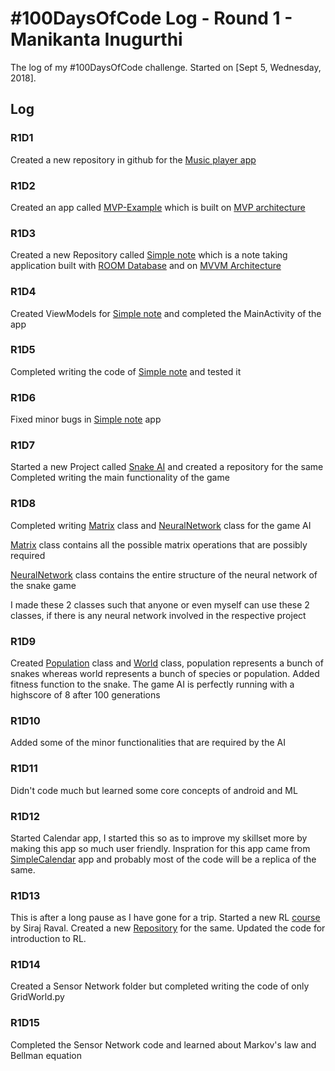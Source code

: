 # #100DaysOfCode Log - Round 1 - Manikanta Inugurthi

The log of my #100DaysOfCode challenge. Started on [Sept 5, Wednesday, 2018].

## Log

### R1D1 
Created a new repository in github for the [Music player app](https://github.com/me-manikanta/Music-Player)

### R1D2
Created an app called [MVP-Example](https://github.com/me-manikanta/MVP-Example) which is built on [MVP architecture](https://en.wikipedia.org/wiki/Model%E2%80%93view%E2%80%93presenter)

### R1D3
Created a new Repository called [Simple note](https://github.com/me-manikanta/Simple-Note) which is a note taking application built with [ROOM Database](https://developer.android.com/topic/libraries/architecture/room) and on [MVVM Architecture](https://en.wikipedia.org/wiki/Model%E2%80%93view%E2%80%93viewmodel)

### R1D4
Created ViewModels for [Simple note](https://github.com/me-manikanta/Simple-Note) and completed the MainActivity of the app

### R1D5
Completed writing the code of [Simple note](https://github.com/me-manikanta/Simple-Note) and tested it

### R1D6
Fixed minor bugs in [Simple note](https://github.com/me-manikanta/Simple-Note) app

### R1D7
Started a new Project called [Snake AI](https://github.com/me-manikanta/Snake-Game-AI) and created a repository for the same
Completed writing the main functionality of the game

### R1D8
Completed writing [Matrix](https://github.com/me-manikanta/Snake-Game-AI/blob/master/Snake_AI/Matrix.pde) class and [NeuralNetwork](https://github.com/me-manikanta/Snake-Game-AI/blob/master/Snake_AI/NeuralNetwork.pde) class for the game AI

[Matrix](https://github.com/me-manikanta/Snake-Game-AI/blob/master/Snake_AI/Matrix.pde) class contains all the possible matrix operations that are possibly required 

[NeuralNetwork](https://github.com/me-manikanta/Snake-Game-AI/blob/master/Snake_AI/NeuralNetwork.pde) class contains the entire structure of the neural network of the snake game

I made these 2 classes such that anyone or even myself can use these 2 classes, if there is any neural network involved in the respective project

### R1D9
Created [Population](https://github.com/me-manikanta/Snake-Game-AI/blob/master/Snake_AI/Population.pde) class and [World](https://github.com/me-manikanta/Snake-Game-AI/blob/master/Snake_AI/World.pde) class, population represents a bunch of snakes whereas world represents a bunch of species or population. Added fitness function to the snake. The game AI is perfectly running with a highscore of 8 after 100 generations

### R1D10
Added some of the minor functionalities that are required by the AI

### R1D11
Didn't code much but learned some core concepts of android and ML

### R1D12
Started Calendar app, I started this so as to improve my skillset more by making this app so much user friendly.
Inspration for this app came from [SimpleCalendar](https://github.com/SimpleMobileTools/Simple-Calendar) app and probably most of the code will be a replica of the same.

### R1D13
This is after a long pause as I have gone for a trip. Started a new RL [course](theschool.ai) by Siraj Raval. Created a new [Repository](https://github.com/me-manikanta/Move-37-Course) for the same. Updated the code for introduction to RL.

### R1D14
Created a Sensor Network folder but completed writing the code of only GridWorld.py

### R1D15
Completed the Sensor Network code and learned about Markov's law and Bellman equation
